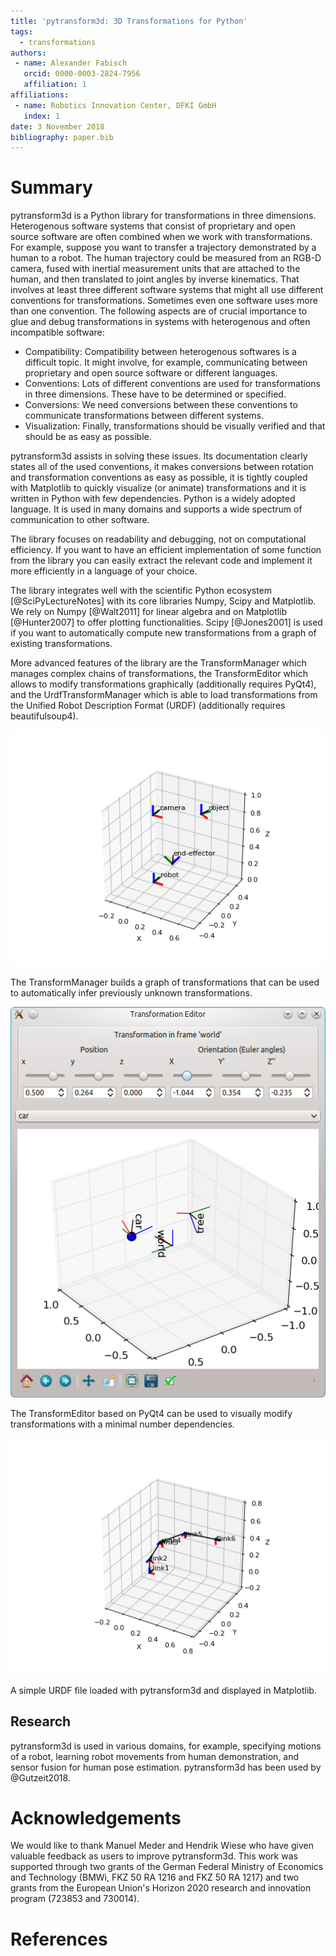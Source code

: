 ```yaml
---
title: 'pytransform3d: 3D Transformations for Python'
tags:
  - transformations
authors:
 - name: Alexander Fabisch
   orcid: 0000-0003-2824-7956
   affiliation: 1
affiliations:
 - name: Robotics Innovation Center, DFKI GmbH
   index: 1
date: 3 November 2018
bibliography: paper.bib
---
```


# Summary

pytransform3d is a Python library for transformations in three dimensions.
Heterogenous software systems that consist of proprietary and open source
software are often combined when we work with transformations.
For example, suppose you want to transfer a trajectory demonstrated by a human
to a robot. The human trajectory could be measured from an RGB-D camera, fused
with inertial measurement units that are attached to the human, and then
translated to joint angles by inverse kinematics. That involves at least
three different software systems that might all use different conventions for
transformations. Sometimes even one software uses more than one convention.
The following aspects are of crucial importance to glue and debug
transformations in systems with heterogenous and often incompatible software:
* Compatibility: Compatibility between heterogenous softwares is a difficult
  topic. It might involve, for example, communicating between proprietary and
  open source software or different languages.
* Conventions: Lots of different conventions are used for transformations
  in three dimensions. These have to be determined or specified.
* Conversions: We need conversions between these conventions to
  communicate transformations between different systems.
* Visualization: Finally, transformations should be visually verified
  and that should be as easy as possible.

pytransform3d assists in solving these issues. Its documentation clearly
states all of the used conventions, it makes conversions between rotation
and transformation conventions as easy as possible, it is tightly coupled
with Matplotlib to quickly visualize (or animate) transformations and it
is written in Python with few dependencies. Python is a widely adopted
language. It is used in many domains and supports a wide spectrum of
communication to other software.

The library focuses on readability and debugging, not on computational
efficiency.
If you want to have an efficient implementation of some function from the
library you can easily extract the relevant code and implement it more
efficiently in a language of your choice.

The library integrates well with the scientific Python ecosystem
[@SciPyLectureNotes] with its core libraries Numpy, Scipy and Matplotlib.
We rely on Numpy [@Walt2011] for linear algebra and on Matplotlib
[@Hunter2007] to offer plotting functionalities.
Scipy [@Jones2001] is used if you want to automatically
compute new transformations from a graph of existing transformations.

More advanced features of the library are the TransformManager which manages
complex chains of transformations, the TransformEditor which allows to modify
transformations graphically (additionally requires PyQt4), and the
UrdfTransformManager which is able to load transformations from
the Unified Robot Description Format (URDF) (additionally requires
beautifulsoup4).

![Transformation Manager](plot_transform_manager.png)

The TransformManager builds a graph of transformations that can be used
to automatically infer previously unknown transformations.

![Transformation Editor](app_transformation_editor.png)

The TransformEditor based on PyQt4 can be used to visually modify
transformations with a minimal number dependencies.

![URDF](plot_urdf.png)

A simple URDF file loaded with pytransform3d and displayed in Matplotlib.

## Research

pytransform3d is used in various domains, for example,
specifying motions of a robot, learning robot movements from human
demonstration, and sensor fusion for human pose estimation.
pytransform3d has been used by @Gutzeit2018.

# Acknowledgements

We would like to thank Manuel Meder and Hendrik Wiese who have given
valuable feedback as users to improve pytransform3d.
This work was supported through two grants of the German Federal
Ministry of Economics and Technology (BMWi, FKZ 50 RA 1216 and FKZ 50 RA 1217)
and two grants from the European Union's Horizon 2020 research and innovation
program (723853 and 730014).

# References